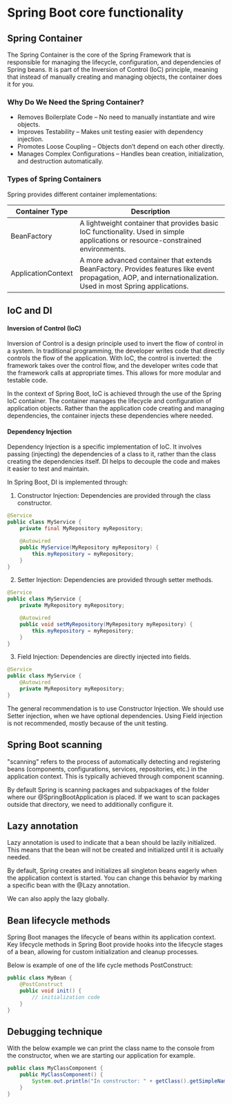 # Spring Boot core functionality

## Spring Container

The Spring Container is the core of the Spring Framework that is responsible for managing the lifecycle, configuration, and dependencies of Spring beans. It is part of the Inversion of Control (IoC) principle, meaning that instead of manually creating and managing objects, the container does it for you.

### Why Do We Need the Spring Container?

- Removes Boilerplate Code – No need to manually instantiate and wire objects.
- Improves Testability – Makes unit testing easier with dependency injection.
- Promotes Loose Coupling – Objects don’t depend on each other directly.
- Manages Complex Configurations – Handles bean creation, initialization, and destruction automatically.

### Types of Spring Containers

Spring provides different container implementations:

| Container Type     | Description                                                                                                                                                    |
| ------------------ | -------------------------------------------------------------------------------------------------------------------------------------------------------------- |
| BeanFactory        | A lightweight container that provides basic IoC functionality. Used in simple applications or resource-constrained environments.                               |
| ApplicationContext | A more advanced container that extends BeanFactory. Provides features like event propagation, AOP, and internationalization. Used in most Spring applications. |

## IoC and DI

#### Inversion of Control (IoC)

Inversion of Control is a design principle used to invert the flow of control in a system. In traditional programming, the developer writes code that directly controls the flow of the application. With IoC, the control is inverted: the framework takes over the control flow, and the developer writes code that the framework calls at appropriate times. This allows for more modular and testable code.

In the context of Spring Boot, IoC is achieved through the use of the Spring IoC container. The container manages the lifecycle and configuration of application objects. Rather than the application code creating and managing dependencies, the container injects these dependencies where needed.

#### Dependency Injection

Dependency Injection is a specific implementation of IoC. It involves passing (injecting) the dependencies of a class to it, rather than the class creating the dependencies itself. DI helps to decouple the code and makes it easier to test and maintain.

In Spring Boot, DI is implemented through:

1. Constructor Injection: Dependencies are provided through the class constructor.

```java
@Service
public class MyService {
    private final MyRepository myRepository;

    @Autowired
    public MyService(MyRepository myRepository) {
        this.myRepository = myRepository;
    }
}
```

2. Setter Injection: Dependencies are provided through setter methods.

```java
@Service
public class MyService {
    private MyRepository myRepository;

    @Autowired
    public void setMyRepository(MyRepository myRepository) {
        this.myRepository = myRepository;
    }
}
```

3. Field Injection: Dependencies are directly injected into fields.

```java
@Service
public class MyService {
    @Autowired
    private MyRepository myRepository;
}
```

The general recommendation is to use Constructor Injection. We should use Setter injection, when we have optional dependencies. Using Field injection is not recommended, mostly because of the unit testing.

## Spring Boot scanning

"scanning" refers to the process of automatically detecting and registering beans (components, configurations, services, repositories, etc.) in the application context. This is typically achieved through component scanning.

By default Spring is scanning packages and subpackages of the folder where our @SpringBootApplication is placed. If we want to scan packages outside that directory, we need to additionally configure it.

## Lazy annotation

Lazy annotation is used to indicate that a bean should be lazily initialized. This means that the bean will not be created and initialized until it is actually needed.

By default, Spring creates and initializes all singleton beans eagerly when the application context is started. You can change this behavior by marking a specific bean with the @Lazy annotation.

We can also apply the lazy globally.

## Bean lifecycle methods

Spring Boot manages the lifecycle of beans within its application context. Key lifecycle methods in Spring Boot provide hooks into the lifecycle stages of a bean, allowing for custom initialization and cleanup processes.

Below is example of one of the life cycle methods PostConstruct:

```java
public class MyBean {
    @PostConstruct
    public void init() {
        // initialization code
    }
}
```

## Debugging technique

With the below example we can print the class name to the console from the constructor, when we are starting our application for example.

```java
public class MyClassComponent {
    public MyClassComponent() {
        System.out.println("In constructor: " + getClass().getSimpleName());
    }
}
```
